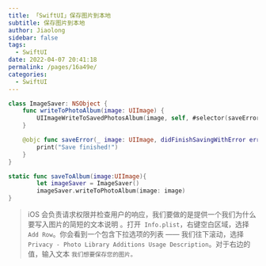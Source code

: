 ```yaml
---
title: 「SwiftUI」保存图片到本地
subtitle: 保存图片到本地
author: Jiaolong
sidebar: false
tags: 
  - SwiftUI
date: 2022-04-07 20:41:18
permalink: /pages/16a49e/
categories: 
  - SwiftUI
---
```


```swift
class ImageSaver: NSObject {
    func writeToPhotoAlbum(image: UIImage) {
        UIImageWriteToSavedPhotosAlbum(image, self, #selector(saveError), nil)
    }

    @objc func saveError(_ image: UIImage, didFinishSavingWithError error: Error?, contextInfo: UnsafeRawPointer) {
        print("Save finished!")
    }
}

static func saveToAlbum(image:UIImage){
        let imageSaver = ImageSaver()
        imageSaver.writeToPhotoAlbum(image: image)
}
```

> iOS 会负责请求权限并检查用户的响应，我们要做的是提供一个我们为什么要写入图片的简短的文本说明 。打开` Info.plist`，右键空白区域，选择 `Add Row`。你会看到一个包含下拉选项的列表 —— 我们往下滚动，选择 `Privacy - Photo Library Additions Usage Description`。对于右边的值，输入文本 `我们想要保存您的图片。`

